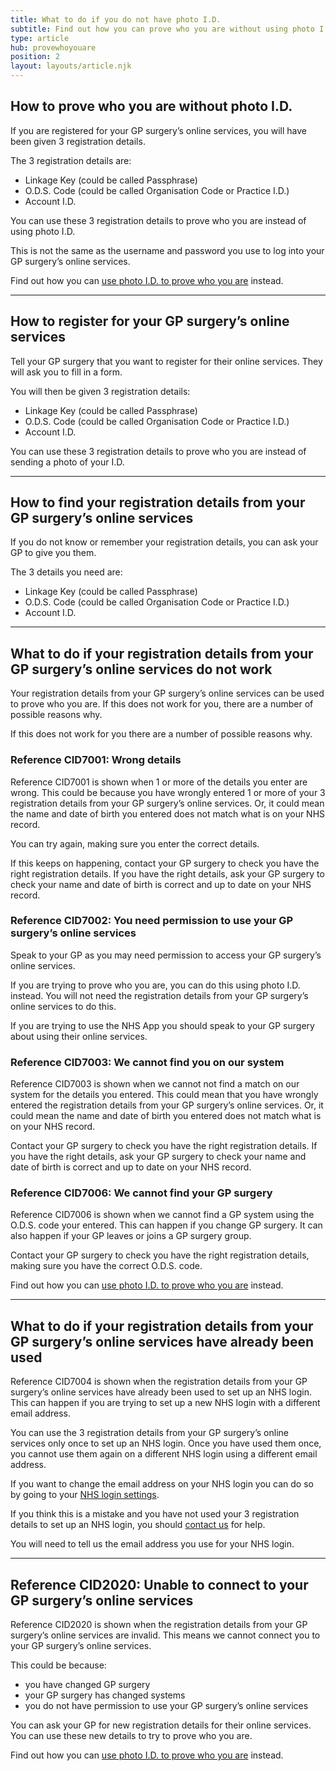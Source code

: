 ```yaml
---
title: What to do if you do not have photo I.D.
subtitle: Find out how you can prove who you are without using photo I.D.
type: article
hub: provewhoyouare
position: 2
layout: layouts/article.njk
---
```


## How to prove who you are without photo I.D.

If you are registered for your GP surgery’s online services, you will have been given 3 registration details.

The 3 registration details are:

- Linkage Key (could be called Passphrase)
- O.D.S. Code (could be called Organisation Code or Practice I.D.)
- Account I.D.

You can use these 3 registration details to prove who you are instead of using photo I.D.

This is not the same as the username and password you use to log into your GP surgery’s online services.

Find out how you can <a href="/provewhoyouare/withid">use photo I.D. to prove who you are</a> instead.

---

## How to register for your GP surgery’s online services

Tell your GP surgery that you want to register for their online services. They will ask you to fill in a form.

You will then be given 3 registration details:

- Linkage Key (could be called Passphrase)
- O.D.S. Code (could be called Organisation Code or Practice I.D.)
- Account I.D.

You can use these 3 registration details to prove who you are instead of sending a photo of your I.D.

---

## How to find your registration details from your GP surgery’s online services

If you do not know or remember your registration details, you can ask your GP to give you them.

The 3 details you need are:

- Linkage Key (could be called Passphrase)
- O.D.S. Code (could be called Organisation Code or Practice I.D.)
- Account I.D.

---

## What to do if your registration details from your GP surgery’s online services do not work

Your registration details from your GP surgery’s online services can be used to prove who you are. If this does not work for you, there are a number of possible reasons why.

If this does not work for you there are a number of possible reasons why.

### Reference CID7001: Wrong details

Reference CID7001 is shown when 1 or more of the details you enter are wrong. This could be because you have wrongly entered 1 or more of your 3 registration details from your GP surgery’s online services. Or, it could mean the name and date of birth you entered does not match what is on your NHS record.

You can try again, making sure you enter the correct details.

If this keeps on happening, contact your GP surgery to check you have the right registration details. If you have the right details, ask your GP surgery to check your name and date of birth is correct and up to date on your NHS record.

### Reference CID7002: You need permission to use your GP surgery’s online services

Speak to your GP as you may need permission to access your GP surgery’s online services.

If you are trying to prove who you are, you can do this using photo I.D. instead. You will not need the registration details from your GP surgery’s online services to do this.

If you are trying to use the NHS App you should speak to your GP surgery about using their online services.

### Reference CID7003: We cannot find you on our system

Reference CID7003 is shown when we cannot not find a match on our system for the details you entered. This could mean that you have wrongly entered the registration details from your GP surgery’s online services. Or, it could mean the name and date of birth you entered does not match what is on your NHS record.

Contact your GP surgery to check you have the right registration details. If you have the right details, ask your GP surgery to check your name and date of birth is correct and up to date on your NHS record.

### Reference CID7006: We cannot find your GP surgery

Reference CID7006 is shown when we cannot find a GP system using the O.D.S. code your entered. This can happen if you change GP surgery. It can also happen if your GP leaves or joins a GP surgery group.

Contact your GP surgery to check you have the right registration details, making sure you have the correct O.D.S. code.

Find out how you can <a href="/provewhoyouare/withid">use photo I.D. to prove who you are</a> instead.

---

## What to do if your registration details from your GP surgery’s online services have already been used

Reference CID7004 is shown when the registration details from your GP surgery’s online services have already been used to set up an NHS login. This can happen if you are trying to set up a new NHS login with a different email address.

You can use the 3 registration details from your GP surgery’s online services only once to set up an NHS login. Once you have used them once, you cannot use them again on a different NHS login using a different email address.

If you want to change the email address on your NHS login you can do so by going to your [NHS login settings](https://settings.login.nhs.uk/ 'NHS login settings').

If you think this is a mistake and you have not used your 3 registration details to set up an NHS login, you should [contact us](/contact?error=CID7004 'contact us') for help.

You will need to tell us the email address you use for your NHS login.

---

## Reference CID2020: Unable to connect to your GP surgery’s online services

Reference CID2020 is shown when the registration details from your GP surgery’s online services are invalid. This means we cannot connect you to your GP surgery’s online services.

This could be because:

- you have changed GP surgery
- your GP surgery has changed systems
- you do not have permission to use your GP surgery’s online services

You can ask your GP for new registration details for their online services. You can use these new details to try to prove who you are.

Find out how you can <a href="/provewhoyouare/withid">use photo I.D. to prove who you are</a> instead.
